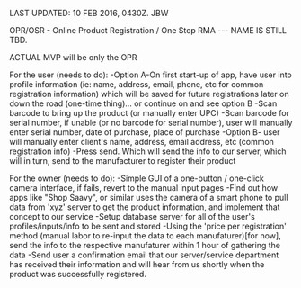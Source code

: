 LAST UPDATED: 10 FEB 2016, 0430Z. JBW

OPR/OSR - Online Product Registration / One Stop RMA  ---  NAME IS STILL TBD.

ACTUAL MVP will be only the OPR

For the user (needs to do):
	-Option A-On first start-up of app, have user into profile information (ie: name, address, email, phone, etc for 		common registration information) which will be saved for future registrations later on down the road (one-time 	thing)... or continue on and see option B
	-Scan barcode to bring up the product (or manually enter UPC)
	-Scan barcode for serial number, if unable (or no barcode for serial number), user will manually enter serial 			number, date of purchase, place of purchase
	-Option B- user will manually enter client's name, address, email address, etc (common registration info)
	-Press send.  Which will send the info to our server, which will in turn, send to the manufacturer to register 			their product


For the owner (needs to do):
	-Simple GUI of a one-button / one-click camera interface, if fails, revert to the manual input pages
	-Find out how apps like "Shop Saavy", or similar uses the camera of a smart phone to pull data from 'xyz' server to 	get the product information, and implement that concept to our service
	-Setup database server for all of the user's profiles/inputs/info to be sent and stored
	-Using the 'price per registration' method (manual labor to re-input the data to each manufaturer)[for now], send 		the info to the respective manufaturer within 1 hour of gathering the data
	-Send user a confirmation email that our server/service department has received their information and will hear 		from us shortly when the product was successfully registered.
	
